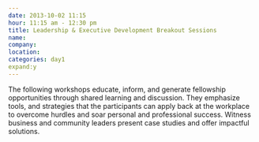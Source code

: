 ```yaml
---
date: 2013-10-02 11:15
hour: 11:15 am - 12:30 pm
title: Leadership & Executive Development Breakout Sessions
name:
company:
location: 
categories: day1
expand:y
---
```


The following workshops educate, inform, and generate fellowship opportunities through shared learning and discussion. They emphasize tools, and strategies that the participants can apply back at the workplace to overcome hurdles and soar personal and professional success. Witness business and community leaders present case studies and offer impactful solutions.    
